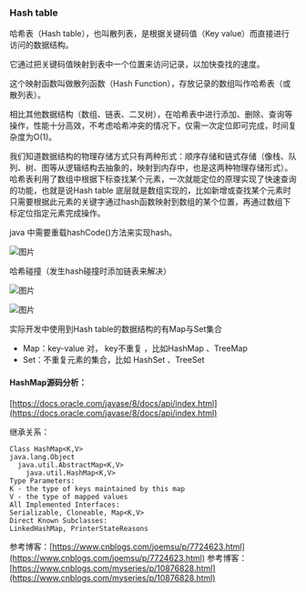 ### Hash table

哈希表（Hash table），也叫散列表，是根据关键码值（Key value）而直接进行访问的数据结构。

它通过把关键码值映射到表中一个位置来访问记录，以加快查找的速度。

这个映射函数叫做散列函数（Hash Function），存放记录的数组叫作哈希表（或散列表）。

相比其他数据结构（数组、链表、二叉树），在哈希表中进行添加、删除、查询等操作，性能十分高效，不考虑哈希冲突的情况下，仅需一次定位即可完成，时间复杂度为O(1)。

我们知道数据结构的物理存储方式只有两种形式：顺序存储和链式存储（像栈、队列、树、图等从逻辑结构去抽象的，映射到内存中，也是这两种物理存储形式）。哈希表利用了数组中根据下标查找某个元素，一次就能定位的原理实现了快速查询的功能，也就是说Hash table 底层就是数组实现的，比如新增或查找某个元素时只需要根据此元素的关键字通过hash函数映射到数组的某个位置，再通过数组下标定位指定元素完成操作。

java 中需要重载hashCode()方法来实现hash。

![图片](https://uploader.shimo.im/f/FBiNii2eeQ756jq7.png!thumbnail?fileGuid=Vxj3WX9ppkp8jQwr)

哈希碰撞（发生hash碰撞时添加链表来解决）

![图片](https://uploader.shimo.im/f/Kf3QUcCpqylf1wtR.png!thumbnail?fileGuid=Vxj3WX9ppkp8jQwr)

![图片](https://uploader.shimo.im/f/p3rJn3IYOCFYNBmv.png!thumbnail?fileGuid=Vxj3WX9ppkp8jQwr)

实际开发中使用到Hash table的数据结构的有Map与Set集合

* Map：key-value 对， key不重复 ，比如HashMap 、TreeMap
* Set：不重复元素的集合，比如 HashSet 、TreeSet
#### HashMap源码分析：

[https://docs.oracle.com/javase/8/docs/api/index.html](https://docs.oracle.com/javase/8/docs/api/index.html)

继承关系：

```plain
Class HashMap<K,​V>
java.lang.Object
  java.util.AbstractMap<K,​V>
    java.util.HashMap<K,​V>
Type Parameters:
K - the type of keys maintained by this map
V - the type of mapped values
All Implemented Interfaces:
Serializable, Cloneable, Map<K,​V>
Direct Known Subclasses:
LinkedHashMap, PrinterStateReasons
```
参考博客：[https://www.cnblogs.com/joemsu/p/7724623.html](https://www.cnblogs.com/joemsu/p/7724623.html)
参考博客：[https://www.cnblogs.com/myseries/p/10876828.html](https://www.cnblogs.com/myseries/p/10876828.html)

